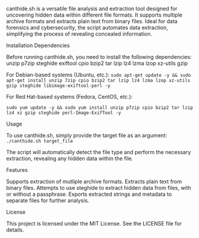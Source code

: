 canthide.sh is a versatile file analysis and extraction tool designed for uncovering hidden data within different file formats. It supports multiple archive formats and extracts plain text from binary files. Ideal for data forensics and cybersecurity, the script automates data extraction, simplifying the process of revealing concealed information.

Installation
Dependencies

Before running canthide.sh, you need to install the following dependencies:
unzip
p7zip
steghide
exiftool
cpio
bzip2
tar
lzip
lz4
lzma
lzop
xz-utils
gzip

For Debian-based systems (Ubuntu, etc.):
`sudo apt-get update -y && sudo apt-get install unzip 7zip cpio bzip2 tar lzip lz4 lzma lzop xz-utils gzip steghide libimage-exiftool-perl -y`

For Red Hat-based systems (Fedora, CentOS, etc.):

`sudo yum update -y && sudo yum install unzip p7zip cpio bzip2 tar lzip lz4 xz gzip steghide perl-Image-ExifTool -y`

Usage

To use canthide.sh, simply provide the target file as an argument:
`./canthide.sh target_file`

The script will automatically detect the file type and perform the necessary extraction, revealing any hidden data within the file.

Features

Supports extraction of mutliple archive formats.
Extracts plain text from binary files.
Attempts to use steghide to extract hidden data from files, with or without a passphrase.
Exports extracted strings and metadata to separate files for further analysis.

License

This project is licensed under the MIT License. See the LICENSE file for details.
